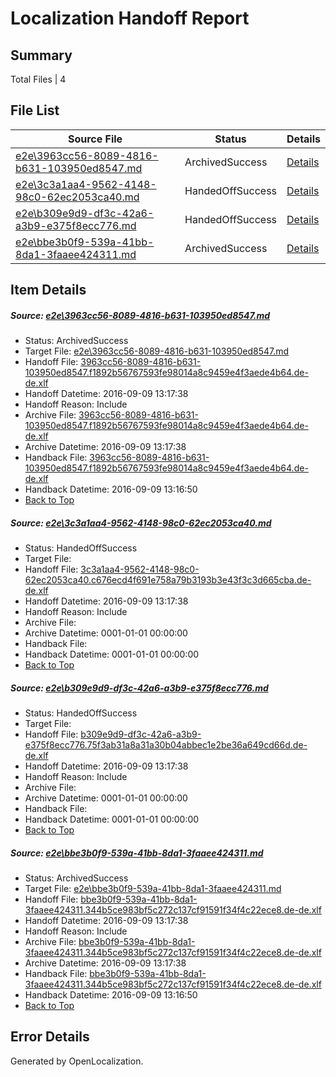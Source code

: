 # <a name='report-top'></a> Localization Handoff Report

## Summary
 Total Files | 4

## File List
 Source File | Status | Details 
 ----------- | ------ | ------- 
 [e2e\3963cc56-8089-4816-b631-103950ed8547.md](https://github.com/OpenLocalizationTestOrg/ol-test0/blob/b0c2a1ea2ed8ebf734569ac7a27bc79fc2fa76bb/e2e/3963cc56-8089-4816-b631-103950ed8547.md) | ArchivedSuccess | [Details](#e3cf0ae62ac76e7f5326fa7613799b640b2142d42)
 [e2e\3c3a1aa4-9562-4148-98c0-62ec2053ca40.md](https://github.com/OpenLocalizationTestOrg/ol-test0/blob/db24309e4fefa47dbabb285a2b503827a5aa66a9/e2e/3c3a1aa4-9562-4148-98c0-62ec2053ca40.md) | HandedOffSuccess | [Details](#1c5041ea4bee23b8ccc7e98310caf9c3ad2f1c503)
 [e2e\b309e9d9-df3c-42a6-a3b9-e375f8ecc776.md](https://github.com/OpenLocalizationTestOrg/ol-test0/blob/b0c2a1ea2ed8ebf734569ac7a27bc79fc2fa76bb/e2e/b309e9d9-df3c-42a6-a3b9-e375f8ecc776.md) | HandedOffSuccess | [Details](#fd902207a8a969f719cf3223c3e028d908bf26599)
 [e2e\bbe3b0f9-539a-41bb-8da1-3faaee424311.md](https://github.com/OpenLocalizationTestOrg/ol-test0/blob/b0c2a1ea2ed8ebf734569ac7a27bc79fc2fa76bb/e2e/bbe3b0f9-539a-41bb-8da1-3faaee424311.md) | ArchivedSuccess | [Details](#9b208ce245d8084248fa6e1930ac5157b1c9025510)

## Item Details
##### <a name='e3cf0ae62ac76e7f5326fa7613799b640b2142d42'></a> Source: [e2e\3963cc56-8089-4816-b631-103950ed8547.md](https://github.com/OpenLocalizationTestOrg/ol-test0/blob/b0c2a1ea2ed8ebf734569ac7a27bc79fc2fa76bb/e2e/3963cc56-8089-4816-b631-103950ed8547.md)
* Status: ArchivedSuccess
* Target File: [e2e\3963cc56-8089-4816-b631-103950ed8547.md](https://github.com/OpenLocalizationTestOrg/ol-test0-dede/blob/d43b83393a6db61c4bf7b9557cd013bec58ed650/e2e/3963cc56-8089-4816-b631-103950ed8547.md)
* Handoff File: [3963cc56-8089-4816-b631-103950ed8547.f1892b56767593fe98014a8c9459e4f3aede4b64.de-de.xlf](https://github.com/OpenLocalizationTestOrg/ol-test0-handoff/blob/6478b4b66a04f0694a91308ce9384243461f9f60/ol-handoff/OpenLocalizationTestOrg/ol-test0-dede/yuwzho/mt/3963cc56-8089-4816-b631-103950ed8547.f1892b56767593fe98014a8c9459e4f3aede4b64.de-de.xlf)
* Handoff Datetime: 2016-09-09 13:17:38
* Handoff Reason: Include
* Archive File: [3963cc56-8089-4816-b631-103950ed8547.f1892b56767593fe98014a8c9459e4f3aede4b64.de-de.xlf](https://github.com/OpenLocalizationTestOrg/ol-test0-handoff/blob/661d6d06c5af9904dd8184953c6a9c10246af12f/ol-archive/OpenLocalizationTestOrg/ol-test0-dede/yuwzho/mt/3963cc56-8089-4816-b631-103950ed8547.f1892b56767593fe98014a8c9459e4f3aede4b64.de-de.xlf)
* Archive Datetime: 2016-09-09 13:17:38
* Handback File: [3963cc56-8089-4816-b631-103950ed8547.f1892b56767593fe98014a8c9459e4f3aede4b64.de-de.xlf](https://github.com/OpenLocalizationTestOrg/ol-test0-handback/blob/214d3ce89709a42e0e951ab20f7ecbcd0f34b61c/ol-handback/OpenLocalizationTestOrg/ol-test0-dede/yuwzho/ht/3963cc56-8089-4816-b631-103950ed8547.f1892b56767593fe98014a8c9459e4f3aede4b64.de-de.xlf)
* Handback Datetime: 2016-09-09 13:16:50
* [Back to Top](#report-top)

##### <a name='1c5041ea4bee23b8ccc7e98310caf9c3ad2f1c503'></a> Source: [e2e\3c3a1aa4-9562-4148-98c0-62ec2053ca40.md](https://github.com/OpenLocalizationTestOrg/ol-test0/blob/db24309e4fefa47dbabb285a2b503827a5aa66a9/e2e/3c3a1aa4-9562-4148-98c0-62ec2053ca40.md)
* Status: HandedOffSuccess
* Target File: 
* Handoff File: [3c3a1aa4-9562-4148-98c0-62ec2053ca40.c676ecd4f691e758a79b3193b3e43f3c3d665cba.de-de.xlf](https://github.com/OpenLocalizationTestOrg/ol-test0-handoff/blob/6478b4b66a04f0694a91308ce9384243461f9f60/ol-handoff/OpenLocalizationTestOrg/ol-test0-dede/yuwzho/ht/3c3a1aa4-9562-4148-98c0-62ec2053ca40.c676ecd4f691e758a79b3193b3e43f3c3d665cba.de-de.xlf)
* Handoff Datetime: 2016-09-09 13:17:38
* Handoff Reason: Include
* Archive File: 
* Archive Datetime: 0001-01-01 00:00:00
* Handback File: 
* Handback Datetime: 0001-01-01 00:00:00
* [Back to Top](#report-top)

##### <a name='fd902207a8a969f719cf3223c3e028d908bf26599'></a> Source: [e2e\b309e9d9-df3c-42a6-a3b9-e375f8ecc776.md](https://github.com/OpenLocalizationTestOrg/ol-test0/blob/b0c2a1ea2ed8ebf734569ac7a27bc79fc2fa76bb/e2e/b309e9d9-df3c-42a6-a3b9-e375f8ecc776.md)
* Status: HandedOffSuccess
* Target File: 
* Handoff File: [b309e9d9-df3c-42a6-a3b9-e375f8ecc776.75f3ab31a8a31a30b04abbec1e2be36a649cd66d.de-de.xlf](https://github.com/OpenLocalizationTestOrg/ol-test0-handoff/blob/6478b4b66a04f0694a91308ce9384243461f9f60/ol-handoff/OpenLocalizationTestOrg/ol-test0-dede/yuwzho/mt/b309e9d9-df3c-42a6-a3b9-e375f8ecc776.75f3ab31a8a31a30b04abbec1e2be36a649cd66d.de-de.xlf)
* Handoff Datetime: 2016-09-09 13:17:38
* Handoff Reason: Include
* Archive File: 
* Archive Datetime: 0001-01-01 00:00:00
* Handback File: 
* Handback Datetime: 0001-01-01 00:00:00
* [Back to Top](#report-top)

##### <a name='9b208ce245d8084248fa6e1930ac5157b1c9025510'></a> Source: [e2e\bbe3b0f9-539a-41bb-8da1-3faaee424311.md](https://github.com/OpenLocalizationTestOrg/ol-test0/blob/b0c2a1ea2ed8ebf734569ac7a27bc79fc2fa76bb/e2e/bbe3b0f9-539a-41bb-8da1-3faaee424311.md)
* Status: ArchivedSuccess
* Target File: [e2e\bbe3b0f9-539a-41bb-8da1-3faaee424311.md](https://github.com/OpenLocalizationTestOrg/ol-test0-dede/blob/d43b83393a6db61c4bf7b9557cd013bec58ed650/e2e/bbe3b0f9-539a-41bb-8da1-3faaee424311.md)
* Handoff File: [bbe3b0f9-539a-41bb-8da1-3faaee424311.344b5ce983bf5c272c137cf91591f34f4c22ece8.de-de.xlf](https://github.com/OpenLocalizationTestOrg/ol-test0-handoff/blob/6478b4b66a04f0694a91308ce9384243461f9f60/ol-handoff/OpenLocalizationTestOrg/ol-test0-dede/yuwzho/mt/bbe3b0f9-539a-41bb-8da1-3faaee424311.344b5ce983bf5c272c137cf91591f34f4c22ece8.de-de.xlf)
* Handoff Datetime: 2016-09-09 13:17:38
* Handoff Reason: Include
* Archive File: [bbe3b0f9-539a-41bb-8da1-3faaee424311.344b5ce983bf5c272c137cf91591f34f4c22ece8.de-de.xlf](https://github.com/OpenLocalizationTestOrg/ol-test0-handoff/blob/661d6d06c5af9904dd8184953c6a9c10246af12f/ol-archive/OpenLocalizationTestOrg/ol-test0-dede/yuwzho/mt/bbe3b0f9-539a-41bb-8da1-3faaee424311.344b5ce983bf5c272c137cf91591f34f4c22ece8.de-de.xlf)
* Archive Datetime: 2016-09-09 13:17:38
* Handback File: [bbe3b0f9-539a-41bb-8da1-3faaee424311.344b5ce983bf5c272c137cf91591f34f4c22ece8.de-de.xlf](https://github.com/OpenLocalizationTestOrg/ol-test0-handback/blob/214d3ce89709a42e0e951ab20f7ecbcd0f34b61c/ol-handback/OpenLocalizationTestOrg/ol-test0-dede/yuwzho/ht/bbe3b0f9-539a-41bb-8da1-3faaee424311.344b5ce983bf5c272c137cf91591f34f4c22ece8.de-de.xlf)
* Handback Datetime: 2016-09-09 13:16:50
* [Back to Top](#report-top)


## Error Details

Generated by OpenLocalization.
